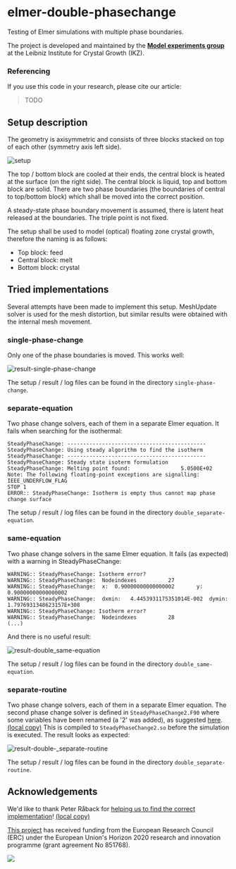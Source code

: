 # elmer-double-phasechange

Testing of Elmer simulations with multiple phase boundaries.

The project is developed and maintained by the [**Model experiments group**](https://www.ikz-berlin.de/en/research/materials-science/section-fundamental-description#c486) at the Leibniz Institute for Crystal Growth (IKZ).

### Referencing
If you use this code in your research, please cite our article:

> TODO

## Setup description

The geometry is axisymmetric and consists of three blocks stacked on top of each other (symmetry axis left side).

![setup](setup.png)

The top / bottom block are cooled at their ends, the central block is heated at the surface (on the right side). The central block is liquid, top and bottom block are solid. There are two phase boundaries (the boundaries of central to top/bottom block) which shall be moved into the correct position.

A steady-state phase boundary movement is assumed, there is latent heat released at the boundaries. The triple point is not fixed.

The setup shall be used to model (optical) floating zone crystal growth, therefore the naming is as follows:

- Top block: feed
- Central block: melt
- Bottom block: crystal

## Tried implementations

Several attempts have been made to implement this setup. MeshUpdate solver is used for the mesh distortion, but similar results were obtained with the internal mesh movement.

### single-phase-change

Only one of the phase boundaries is moved. This works well:

![result-single-phase-change](single-phase-change/result.png)

The setup / result / log files can be found in the directory `single-phase-change`.

### separate-equation

Two phase change solvers, each of them in a separate Elmer equation. It fails when searching for the isothermal:

```
SteadyPhaseChange: --------------------------------------------
SteadyPhaseChange: Using steady algorithm to find the isotherm
SteadyPhaseChange: --------------------------------------------
SteadyPhaseChange: Steady state isoterm formulation
SteadyPhaseChange: Melting point found:                5.0500E+02
Note: The following floating-point exceptions are signalling: IEEE_UNDERFLOW_FLAG
STOP 1
ERROR:: SteadyPhaseChange: Isotherm is empty thus cannot map phase change surface
```

The setup / result / log files can be found in the directory `double_separate-equation`.

### same-equation

Two phase change solvers in the same Elmer equation. It fails (as expected) with a warning in SteadyPhaseChange:

```
WARNING:: SteadyPhaseChange: Isotherm error?
WARNING:: SteadyPhaseChange:  Nodeindexes          27
WARNING:: SteadyPhaseChange:  x:  0.90000000000000002       y:  0.90000000000000002
WARNING:: SteadyPhaseChange:  dxmin:   4.4453931175351014E-002  dymin:   1.7976931348623157E+308
WARNING:: SteadyPhaseChange: Isotherm error?
WARNING:: SteadyPhaseChange:  Nodeindexes          28
(...)
```

And there is no useful result:

![result-double_same-equation](double_same-equation/result.png)

The setup / result / log files can be found in the directory `double_same-equation`.

### separate-routine

Two phase change solvers, each of them in a separate Elmer equation. The second phase change solver is defined in `SteadyPhaseChange2.F90` where some variables have been renamed (a '2' was added), as suggested [here](http://www.elmerfem.org/forum/viewtopic.php?p=26506). [(local copy)](ElmerForum.pdf) This is compiled to `SteadyPhaseChange2.so` before the simulation is executed. The result looks as expected:

![result-double-_separate-routine](double_separate-routine/result.png)

The setup / result / log files can be found in the directory `double_separate-routine`.

## Acknowledgements

We'd like to thank Peter Råback for [helping us to find the correct implementation](http://www.elmerfem.org/forum/viewtopic.php?p=26506)! [(local copy)](ElmerForum.pdf)

[This project](https://nemocrys.github.io/) has received funding from the European Research Council (ERC) under the European Union's Horizon 2020 research and innovation programme (grant agreement No 851768).

<img src="https://raw.githubusercontent.com/nemocrys/pyelmer/master/EU-ERC.png">
